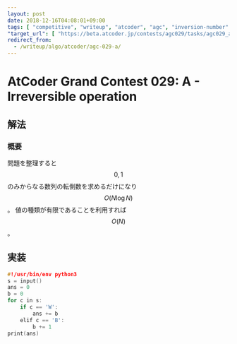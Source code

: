 ```yaml
---
layout: post
date: 2018-12-16T04:08:01+09:00
tags: [ "competitive", "writeup", "atcoder", "agc", "inversion-number" ]
"target_url": [ "https://beta.atcoder.jp/contests/agc029/tasks/agc029_a" ]
redirect_from:
  - /writeup/algo/atcoder/agc-029-a/
---
```


# AtCoder Grand Contest 029: A - Irreversible operation

## 解法

### 概要

問題を整理すると $$0, 1$$ のみからなる数列の転倒数を求めるだけになり $$O(N \log N)$$。
値の種類が有限であることを利用すれば $$O(N)$$。

## 実装

``` c++
#!/usr/bin/env python3
s = input()
ans = 0
b = 0
for c in s:
    if c == 'W':
        ans += b
    elif c == 'B':
        b += 1
print(ans)
```
